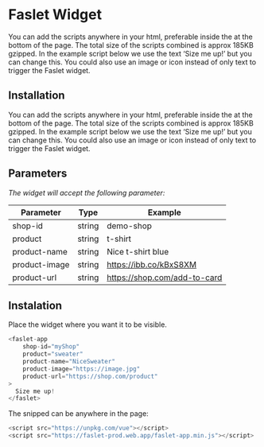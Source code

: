 # Faslet Widget

You can add the scripts anywhere in your html, preferable inside the at the bottom of the page. The total size of the scripts combined is approx 185KB gzipped.
In the example script below we use the text ‘Size me up!’ but you can change this. You could also use an image or icon instead of only text to trigger the Faslet widget.


## Installation

You can add the scripts anywhere in your html, preferable inside the
at the bottom of the page. The total size of the scripts combined is approx 185KB gzipped.
In the example script below we use the text ‘Size me up!’ but you can change this. You could also use an image or icon instead of only text to trigger the Faslet widget.

## Parameters

_The widget will accept the following parameter:_

| Parameter | Type | Example |
| ------ | ------ | ------ | 
| shop-id | string | demo-shop |
| product | string | t-shirt |
| product-name | string | Nice t-shirt blue |
| product-image | string | https://ibb.co/kBxS8XM |
| product-url | string | https://shop.com/add-to-card | 

## Instalation

Place the widget where you want it to be visible.
```js
<faslet-app
    shop-id="myShop"
    product="sweater"
    product-name="NiceSweater"
    product-image="https://image.jpg"
    product-url="https://shop.com/product"
>
  Size me up!
</faslet>
```

The snipped can be anywhere in the page:

```js
<script src="https://unpkg.com/vue"></script>
<script src="https://faslet-prod.web.app/faslet-app.min.js"></script>
```
